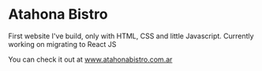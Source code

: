# Atahona Bistro
First website I've build, only with HTML, CSS and little Javascript. 
Currently working on migrating to React JS

You can check it out at www.atahonabistro.com.ar
